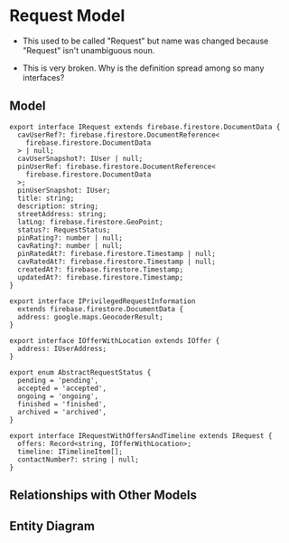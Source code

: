 # Request Model

- This used to be called "Request" but name was changed because "Request" isn't unambiguous noun.

- This is very broken. Why is the definition spread among so many interfaces?

## Model

```tsx
export interface IRequest extends firebase.firestore.DocumentData {
  cavUserRef?: firebase.firestore.DocumentReference<
    firebase.firestore.DocumentData
  > | null;
  cavUserSnapshot?: IUser | null;
  pinUserRef: firebase.firestore.DocumentReference<
    firebase.firestore.DocumentData
  >;
  pinUserSnapshot: IUser;
  title: string;
  description: string;
  streetAddress: string;
  latLng: firebase.firestore.GeoPoint;
  status?: RequestStatus;
  pinRating?: number | null;
  cavRating?: number | null;
  pinRatedAt?: firebase.firestore.Timestamp | null;
  cavRatedAt?: firebase.firestore.Timestamp | null;
  createdAt?: firebase.firestore.Timestamp;
  updatedAt?: firebase.firestore.Timestamp;
}
```

```tsx
export interface IPrivilegedRequestInformation
  extends firebase.firestore.DocumentData {
  address: google.maps.GeocoderResult;
}
```

```tsx
export interface IOfferWithLocation extends IOffer {
  address: IUserAddress;
}
```

```tsx
export enum AbstractRequestStatus {
  pending = 'pending',
  accepted = 'accepted',
  ongoing = 'ongoing',
  finished = 'finished',
  archived = 'archived',
}

export interface IRequestWithOffersAndTimeline extends IRequest {
  offers: Record<string, IOfferWithLocation>;
  timeline: ITimelineItem[];
  contactNumber?: string | null;
}
```

## Relationships with Other Models

## Entity Diagram
